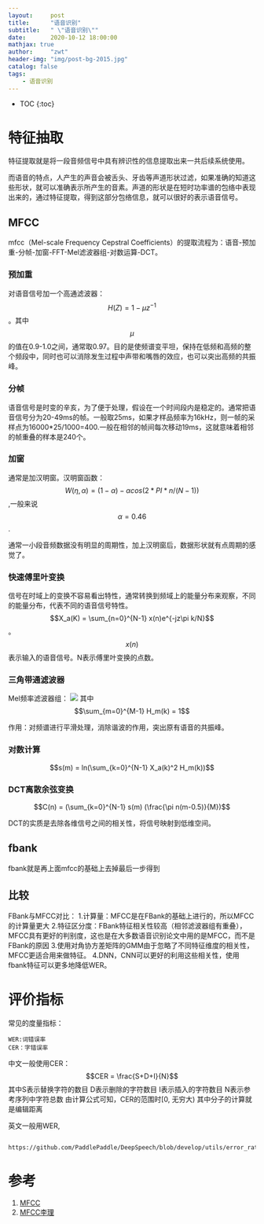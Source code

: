 ```yaml
---
layout:     post
title:      "语音识别"
subtitle:   " \"语音识别\""
date:       2020-10-12 18:00:00
mathjax: true
author:     "zwt"
header-img: "img/post-bg-2015.jpg"
catalog: false
tags:
    - 语音识别
---
```

* TOC
{:toc}

# 特征抽取

特征提取就是将一段音频信号中具有辨识性的信息提取出来一共后续系统使用。

而语音的特点，人产生的声音会被舌头、牙齿等声道形状过滤，如果准确的知道这些形状，就可以准确表示所产生的音素。声道的形状是在短时功率谱的包络中表现出来的，通过特征提取，得到这部分包络信息，就可以很好的表示语音信号。

## MFCC

mfcc（Mel-scale Frequency Cepstral Coefficients）的提取流程为：语音-预加重-分帧-加窗-FFT-Mel滤波器组-对数运算-DCT。

### 预加重

对语音信号加一个高通滤波器：$$H(Z) = 1 - \mu z^{-1}$$。其中$$\mu$$的值在0.9-1.0之间，通常取0.97。目的是使频谱变平坦，保持在低频和高频的整个频段中，同时也可以消除发生过程中声带和嘴唇的效应，也可以突出高频的共振峰。

### 分帧

语音信号是时变的辛亥，为了便于处理，假设在一个时间段内是稳定的。通常把语音信号分为20-49ms的帧。一般取25ms，如果才样品频率为16kHz，则一帧的采样点为16000*25/1000=400.一般在相邻的帧间每次移动19ms，这就意味着相邻的帧重叠的样本是240个。

### 加窗

通常是加汉明窗。汉明窗函数：$$W(\eta , \alpha) = (1 - \alpha) - \alpha cos(2*PI*n/(N-1))$$,一般来说$$\alpha = 0.46$$.

通常一小段音频数据没有明显的周期性，加上汉明窗后，数据形状就有点周期的感觉了。

### 快速傅里叶变换

信号在时域上的变换不容易看出特性，通常转换到频域上的能量分布来观察，不同的能量分布，代表不同的语音信号特性。$$X_a(K) = \sum_{n=0}^{N-1} x(n)e^{-jz\pi k/N}$$。$$x(n)$$表示输入的语音信号。N表示傅里叶变换的点数。

### 三角带通滤波器

Mel频率滤波器组：
![](https://zwt0204.github.io//img/语音识别.jpg)
其中$$\sum_{m=0}^{M-1} H_m(k) = 1$$

作用：对频谱进行平滑处理，消除谐波的作用，突出原有语音的共振峰。

### 对数计算

$$s(m) = ln(\sum_{k=0}^{N-1} X_a(k)^2 H_m(k))$$

### DCT离散余弦变换

$$C(n) = (\sum_{k=0}^{N-1} s(m) (\frac{\pi n(m-0.5)}{M})$$

DCT的实质是去除各维信号之间的相关性，将信号映射到低维空间。

## fbank

fbank就是再上面mfcc的基础上去掉最后一步得到

## 比较

FBank与MFCC对比：
1.计算量：MFCC是在FBank的基础上进行的，所以MFCC的计算量更大
2.特征区分度：FBank特征相关性较高（相邻滤波器组有重叠），MFCC具有更好的判别度，这也是在大多数语音识别论文中用的是MFCC，而不是FBank的原因
3.使用对角协方差矩阵的GMM由于忽略了不同特征维度的相关性，MFCC更适合用来做特征。
4.DNN，CNN可以更好的利用这些相关性，使用fbank特征可以更多地降低WER。

# 评价指标

常见的度量指标：
```
WER:词错误率
CER：字错误率
```

中文一般使用CER：$$CER = \frac{S+D+I}{N}$$
其中S表示替换字符的数目
D表示删除的字符数目
I表示插入的字符数目
N表示参考序列中字符总数
由计算公式可知，CER的范围时[0, 无穷大)
其中分子的计算就是编辑距离

英文一般用WER,

```
    https://github.com/PaddlePaddle/DeepSpeech/blob/develop/utils/error_rate.py
```

# 参考

1. [MFCC](https://www.jianshu.com/p/b25abb28b6f8)
2. [MFCC李理](http://fancyerii.github.io/books/mfcc/)
